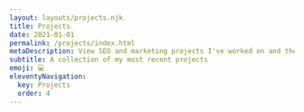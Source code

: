 ```yaml
---
layout: layouts/projects.njk
title: Projects
date: 2021-01-01
permalink: /projects/index.html
metaDescription: View SEO and marketing projects I've worked on and the OKRs I have helped deliver for a range of clients. 
subtitle: A collection of my most recent projects
emoji: 💻
eleventyNavigation:
  key: Projects
  order: 4
---
```

